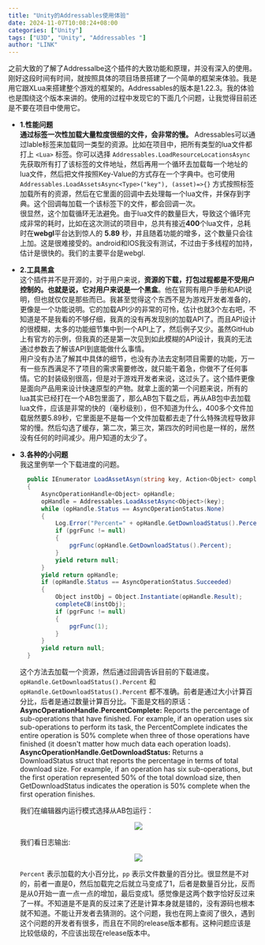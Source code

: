 ```yaml
---
title: "Unity的Addressables使用体验"
date: 2024-11-07T10:08:24+08:00
categories: ["Unity"]
tags: ["U3D", "Unity", "Addressables "]
author: "LINK"
---
```


之前大致的了解了Addressalbe这个插件的大致功能和原理，并没有深入的使用。刚好这段时间有时间，就按照具体的项目场景搭建了一个简单的框架来体验。我是用它跟XLua来搭建整个游戏的框架的。Addressables的版本是1.22.3。我的体验也是围绕这个版本来讲的。使用的过程中发现它的下面几个问题，让我觉得目前还是不要在项目中使用它。   

- **1.性能问题**   
  **通过标签一次性加载大量粒度很细的文件，会非常的慢。**
  Adressables可以通过lable标签来加载同一类型的资源。比如在项目中，把所有类型的lua文件都打上 `<Lua>` 标签。你可以选择 `Addressables.LoadResourceLocationsAsync` 先获取所有打了该标签的文件地址，然后再用一个循环去加载每一个地址的lua文件，然后把文件按照Key-Value的方式存在一个字典中。也可使用 `Addressables.LoadAssetsAsync<Type>("key"), (asset)=>{}` 方式按照标签加载所有的资源，然后在它里面的回调中去处理每一个lua文件，并保存到字典。这个回调每加载一个该标签下的文件，都会回调一次。   
  很显然，这个加载循环无法避免。由于lua文件的数量巨大，导致这个循环完成非常的耗时，比如在这次测试的项目中，总共有接近**400**个lua文件，总耗时在**webgl**平台达到惊人的 **5.89** 秒，并且随着功能的增多，这个数量只会往上加。这是很难接受的。android和IOS我没有测试，不过由于多线程的加持，估计是很快的。我们的主要平台是webgl.
- **2.工具黑盒**   
  这个插件并不是开源的，对于用户来说，**资源的下载，打包过程都是不受用户控制的。也就是说，它对用户来说是一个黑盒**。他在官网有用户手册和API说明，但也就仅仅是那些而已。我甚至觉得这个东西不是为游戏开发者准备的，更像是一个功能说明。它的加载API少的非常的可怜，估计也就3个左右吧，不知道是不是我看的不够仔细，我真的没有再发现别的加载API了。而且API设计的很模糊，太多的功能细节集中到一个API上了，然后例子又少。虽然GitHub上有官方的示例，但我真的还是第一次见到如此模糊的API设计，我真的无法通过参数去了解该API到底能做什么事情。   
  用户没有办法了解其中具体的细节，也没有办法去定制项目需要的功能，万一有一些东西满足不了项目的需求需要修改，就只能干着急，你做不了任何事情。它的封装级别很高，但是对于游戏开发者来说，这过头了。这个插件更像是面向产品用来设计快速原型的产物。就拿上面的第一个问题来说，所有的lua其实已经打在一个AB包里面了，那么AB包下载之后，再从AB包中去加载lua文件，应该是非常的快的（毫秒级别），但不知道为什么，400多个文件加载居然要5.89秒，它里面是不是每一个文件加载都去走了什么特殊流程导致非常的慢。然后勾选了缓存，第二次，第三次，第四次的时间也是一样的，居然没有任何的时间减少。用户知道的太少了。
- **3.各种的小问题**   
  我这里例举一个下载进度的问题。
  ```c#
    public IEnumerator LoadAssetAsyn(string key, Action<Object> completeCB, Action<float> pgrFunc = null)
    {
        AsyncOperationHandle<Object> opHandle;
        opHandle = Addressables.LoadAssetAsync<Object>(key);
        while (opHandle.Status == AsyncOperationStatus.None)
        {
            Log.Error("Percent=" + opHandle.GetDownloadStatus().Percent + " pp=" + opHandle.PercentComplete);
            if (pgrFunc != null)
            {
                pgrFunc(opHandle.GetDownloadStatus().Percent);
            }
            yield return null;
        }
        yield return opHandle;
        if (opHandle.Status == AsyncOperationStatus.Succeeded)
        {
            Object instObj = Object.Instantiate(opHandle.Result);
            completeCB(instObj);
            if (pgrFunc != null)
            {
                pgrFunc(1);
            }
        }
        yield return null;
    }
  ```   
  这个方法去加载一个资源，然后通过回调告诉目前的下载进度。`opHandle.GetDownloadStatus().Percent` 和 `opHandle.GetDownloadStatus().Percent` 都不准确。前者是通过大小计算百分比，后者是通过数量计算百分比。下面是文档的原话：   
  **AsyncOperationHandle.PercentComplete:** Reports the percentage of sub-operations that have finished. For example, if an operation uses six sub-operations to perform its task, the PercentComplete indicates the entire operation is 50% complete when three of those operations have finished (it doesn't matter how much data each operation loads).   
  **AsyncOperationHandle.GetDownloadStatus:** Returns a DownloadStatus struct that reports the percentage in terms of total download size. For example, if an operation has six sub-operations, but the first operation represented 50% of the total download size, then GetDownloadStatus indicates the operation is 50% complete when the first operation finishes.   
  


  我们在编辑器内运行模式选择从AB包运行：   
  <div align="center"><img src="https://linkliu.github.io/game-tech-post/assets/img/unity3d/addressables_1.png"/></div> 




  我们看日志输出:
  <div align="center"><img src="https://linkliu.github.io/game-tech-post/assets/img/unity3d/addressables_2.png"/></div> 

  `Percent` 表示加载的大小百分比，`pp` 表示文件数量的百分比。很显然是不对的，前者一直是0，然后加载完之后就立马变成了1，后者是数量百分比，反而是从0开始一直一点一点的增加，最后变成1。感觉像是这两个数字恰好反过来了一样。不知道是不是真的反过来了还是计算本身就是错的，没有源码也根本就不知道。不能让开发者去猜测的。这个问题，我也在网上查阅了很久，遇到这个问题的开发者有很多，而且在不同的release版本都有。这种问题应该是比较低级的，不应该出现在release版本中。